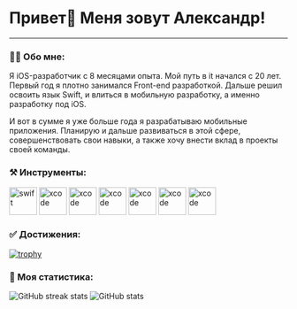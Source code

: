 # Привет👋 Меня зовут Александр! 
***
### 👨‍💻 Обо мне: 
Я iOS-разработчик с 8 месяцами опыта. Мой путь в it начался c 20 лет. Первый год я плотно занимался Front-end разработкой. Дальше решил освоить язык Swift, и влиться в мобильную разработку, а именно разработку под iOS. 

И вот в сумме я уже больше года я разрабатываю мобильные приложения. Планирую и дальше развиваться в этой сфере, совершенствовать свои навыки, а также хочу внести вклад в проекты своей команды.

### ⚒️ Инструменты: 
<div>
<img alt="swift" src="https://cdn-icons-png.flaticon.com/512/3991/3991977.png" style="height: 50px;">
<img alt="xcode" src="https://upload.wikimedia.org/wikipedia/ru/0/0c/Xcode_icon.png" style="height: 50px;"> 
<img alt="xcode" src="https://blogger.googleusercontent.com/img/b/R29vZ2xl/AVvXsEj7kLU40wsuarhlaL3-Q_FwFJKA9pj-5dngBy0_gRwSHwJ2-FXeANToSz2MZadMmK2MWhzgpdcdR9fuJnQI4IL5wZM_cG0SmgEY0ln3hV7sceRyU1OeKdO-4kJ1LiX2OaRKgrn8Q6p1P5U/s1024/spm.png" style="height: 50px;">
<img alt="xcode" src="https://static-00.iconduck.com/assets.00/uikit-icon-1768x2048-15mc115n.png" style="height: 50px;"> 
<img alt="xcode" src="https://www.createwithswift.com/content/images/size/w2000/2021/12/createwithswift.com-using-mapkit-with-swiftui.png" style="height: 50px;"> 
<img alt="xcode" src="https://cdn.jim-nielsen.com/macos/512/core-data-lab-2022-07-28.png?rf=1024" style="height: 50px;"> 
<img alt="xcode" src="https://avatars.githubusercontent.com/u/7774181?v=4" style="height: 50px;">
</div>

### ✅ Достижения:

[![trophy](https://github-profile-trophy.vercel.app/?username=FolyakAleksandr)](https://github.com/ryo-ma/github-profile-trophy)

### 💯 Моя статистика:

![GitHub streak stats](https://streak-stats.demolab.com/?user=FolyakAleksandr) ![GitHub stats](https://github-readme-stats.vercel.app/api?username=FolyakAleksandr&show_icons=true)  

